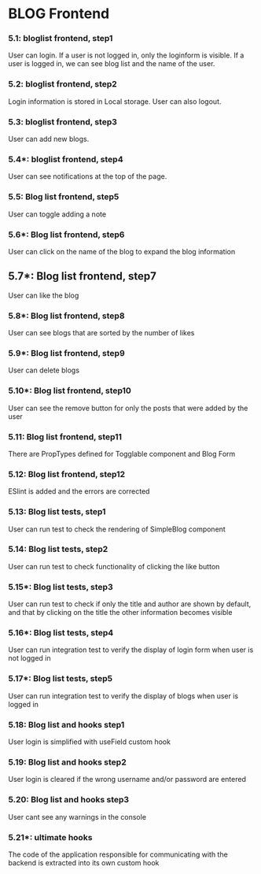 # BLOG Frontend

### 5.1: bloglist frontend, step1

User can login. 
If a user is not logged in, only the loginform is visible.
If a user is logged in, we can see blog list and the name of the user.

### 5.2: bloglist frontend, step2

Login information is stored in Local storage.
User can also logout.

### 5.3: bloglist frontend, step3

User can add new blogs.

### 5.4*: bloglist frontend, step4

User can see notifications at the top of the page.

### 5.5: Blog list frontend, step5

User can toggle adding a note

### 5.6*: Blog list frontend, step6

User can click on the name of the blog to expand the blog information

## 5.7*: Blog list frontend, step7

User can like the blog

### 5.8*: Blog list frontend, step8

User can see blogs that are sorted by the number of likes

### 5.9*: Blog list frontend, step9

User can delete blogs

### 5.10*: Blog list frontend, step10

User can see the remove button for only the posts that were added by the user

### 5.11: Blog list frontend, step11

There are PropTypes defined for Togglable component and Blog Form

### 5.12: Blog list frontend, step12

ESlint is added and the errors are corrected

### 5.13: Blog list tests, step1

User can run test to check the rendering of SimpleBlog component

### 5.14: Blog list tests, step2

User can run test to check functionality of clicking the like button

### 5.15*: Blog list tests, step3

User can run test to check if only the title and author are shown by default, and that by clicking on the title the other information becomes visible

### 5.16*: Blog list tests, step4

User can run integration test to verify the display of login form when user is not logged in

### 5.17*: Blog list tests, step5

User can run integration test to verify the display of blogs when user is logged in

### 5.18: Blog list and hooks step1

User login is simplified with useField custom hook

### 5.19: Blog list and hooks step2

User login is cleared if the wrong username and/or password are entered

### 5.20: Blog list and hooks step3

User cant see any warnings in the console

### 5.21*: ultimate hooks

The code of the application responsible for communicating with the backend is extracted into its own custom hook



